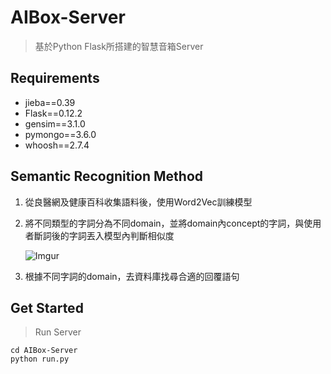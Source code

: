 # AIBox-Server

> 基於Python Flask所搭建的智慧音箱Server



## Requirements

* jieba==0.39
* Flask==0.12.2
* gensim==3.1.0
* pymongo==3.6.0
* whoosh==2.7.4



## Semantic Recognition Method

1. 從良醫網及健康百科收集語料後，使用Word2Vec訓練模型

2. 將不同類型的字詞分為不同domain，並將domain內concept的字詞，與使用者斷詞後的字詞丟入模型內判斷相似度

   ![Imgur](https://i.imgur.com/SW76dNc.png)

3. 根據不同字詞的domain，去資料庫找尋合適的回覆語句



## Get Started

> Run Server

```
cd AIBox-Server
python run.py
```